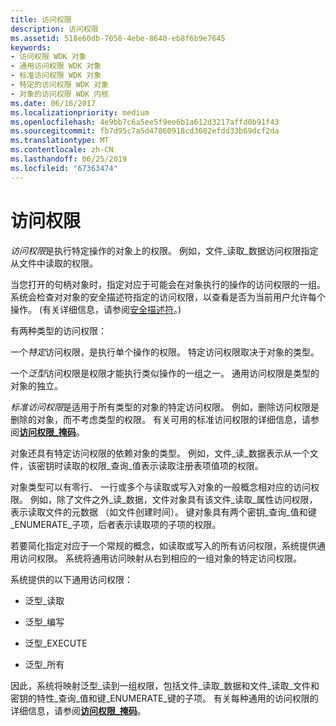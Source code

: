 ```yaml
---
title: 访问权限
description: 访问权限
ms.assetid: 518e60db-7058-4ebe-8640-eb8f6b9e7645
keywords:
- 访问权限 WDK 对象
- 通用访问权限 WDK 对象
- 标准访问权限 WDK 对象
- 特定的访问权限 WDK 对象
- 对象的访问权限 WDK 内核
ms.date: 06/16/2017
ms.localizationpriority: medium
ms.openlocfilehash: 4e9bb7c6a5ee5f9ee6b1a612d3217affd0b91f43
ms.sourcegitcommit: fb7d95c7a5d47860918cd3602efdd33b69dcf2da
ms.translationtype: MT
ms.contentlocale: zh-CN
ms.lasthandoff: 06/25/2019
ms.locfileid: "67363474"
---
```

# <a name="access-rights"></a>访问权限


*访问权限*是执行特定操作的对象上的权限。 例如，文件\_读取\_数据访问权限指定从文件中读取的权限。

当您打开的句柄对象时，指定对应于可能会在对象执行的操作的访问权限的一组。 系统会检查对对象的安全描述符指定的访问权限，以查看是否为当前用户允许每个操作。 (有关详细信息，请参阅[安全描述符](https://docs.microsoft.com/windows-hardware/drivers/ifs/security-descriptors)。)

有两种类型的访问权限：

一个*特定*访问权限，是执行单个操作的权限。 特定访问权限取决于对象的类型。

一个*泛型*访问权限是权限才能执行类似操作的一组之一。 通用访问权限是类型的对象的独立。

*标准访问权限*是适用于所有类型的对象的特定访问权限。 例如，删除访问权限是删除的对象，而不考虑类型的权限。 有关可用的标准访问权限的详细信息，请参阅[**访问权限\_掩码**](access-mask.md)。

对象还具有特定访问权限的依赖对象的类型。 例如，文件\_读\_数据表示从一个文件，该密钥时读取的权限\_查询\_值表示读取注册表项值项的权限。

对象类型可以有零行、 一行或多个与读取或写入对象的一般概念相对应的访问权限。 例如，除了文件之外\_读\_数据，文件对象具有该文件\_读取\_属性访问权限，表示读取文件的元数据 （如文件创建时间）。 键对象具有两个密钥\_查询\_值和键\_ENUMERATE\_子项，后者表示读取项的子项的权限。

若要简化指定对应于一个常规的概念，如读取或写入的所有访问权限，系统提供通用访问权限。 系统将通用访问映射从右到相应的一组对象的特定访问权限。

系统提供的以下通用访问权限：

-   泛型\_读取

-   泛型\_编写

-   泛型\_EXECUTE

-   泛型\_所有

因此，系统将映射泛型\_读到一组权限，包括文件\_读取\_数据和文件\_读取\_文件和密钥的特性\_查询\_值和键\_ENUMERATE\_键的子项。 有关每种通用的访问权限的详细信息，请参阅[**访问权限\_掩码**](access-mask.md)。

 

 





